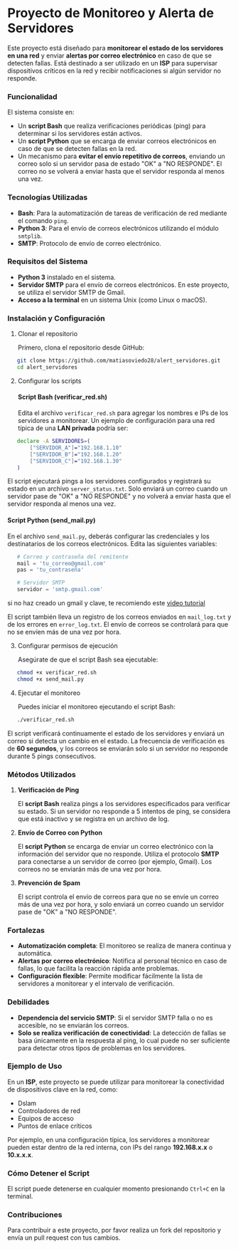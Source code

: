 # Proyecto de Monitoreo y Alerta de Servidores

Este proyecto está diseñado para **monitorear el estado de los servidores en una red** y enviar **alertas por correo electrónico** en caso de que se detecten fallas. Está destinado a ser utilizado en un **ISP** para supervisar dispositivos críticos en la red y recibir notificaciones si algún servidor no responde.

### Funcionalidad

El sistema consiste en:
- Un **script Bash** que realiza verificaciones periódicas (ping) para determinar si los servidores están activos.
- Un **script Python** que se encarga de enviar correos electrónicos en caso de que se detecten fallas en la red.
- Un mecanismo para **evitar el envío repetitivo de correos**, enviando un correo solo si un servidor pasa de estado "OK" a "NO RESPONDE". El correo no se volverá a enviar hasta que el servidor responda al menos una vez.

### Tecnologías Utilizadas

- **Bash**: Para la automatización de tareas de verificación de red mediante el comando `ping`.
- **Python 3**: Para el envío de correos electrónicos utilizando el módulo `smtplib`.
- **SMTP**: Protocolo de envío de correo electrónico.

### Requisitos del Sistema

- **Python 3** instalado en el sistema.
- **Servidor SMTP** para el envío de correos electrónicos. En este proyecto, se utiliza el servidor SMTP de Gmail.
- **Acceso a la terminal** en un sistema Unix (como Linux o macOS).

### Instalación y Configuración

1. Clonar el repositorio

   Primero, clona el repositorio desde GitHub:
```bash
   git clone https://github.com/matiasoviedo28/alert_servidores.git  
   cd alert_servidores  
```

2. Configurar los scripts

   #### Script Bash (verificar_red.sh)

   Edita el archivo `verificar_red.sh` para agregar los nombres e IPs de los servidores a monitorear. Un ejemplo de configuración para una red típica de una **LAN privada** podría ser:
```bash
   declare -A SERVIDORES=(  
       ["SERVIDOR_A"]="192.168.1.10"  
       ["SERVIDOR_B"]="192.168.1.20"  
       ["SERVIDOR_C"]="192.168.1.30"  
   )  
```

   El script ejecutará pings a los servidores configurados y registrará su estado en un archivo `server_status.txt`. Solo enviará un correo cuando un servidor pase de "OK" a "NO RESPONDE" y no volverá a enviar hasta que el servidor responda al menos una vez.

   #### Script Python (send_mail.py)

   En el archivo `send_mail.py`, deberás configurar las credenciales y los destinatarios de los correos electrónicos. Edita las siguientes variables:
```python
   # Correo y contraseña del remitente  
   mail = 'tu_correo@gmail.com'  
   pas = 'tu_contraseña'  

   # Servidor SMTP  
   servidor = 'smtp.gmail.com'
```  
   si no haz creado un gmail y clave, te recomiendo este [video tutorial](https://www.youtube.com/watch?v=OJxShAGAvLM)

   El script también lleva un registro de los correos enviados en `mail_log.txt` y de los errores en `error_log.txt`. El envío de correos se controlará para que no se envíen más de una vez por hora.

3. Configurar permisos de ejecución

   Asegúrate de que el script Bash sea ejecutable:
```bash
   chmod +x verificar_red.sh 
   chmod +x send_mail.py
``` 

4. Ejecutar el monitoreo

   Puedes iniciar el monitoreo ejecutando el script Bash:
```bash
   ./verificar_red.sh 
``` 

   El script verificará continuamente el estado de los servidores y enviará un correo si detecta un cambio en el estado. La frecuencia de verificación es de **60 segundos**, y los correos se enviarán solo si un servidor no responde durante 5 pings consecutivos.

### Métodos Utilizados

1. **Verificación de Ping**

   El **script Bash** realiza pings a los servidores especificados para verificar su estado. Si un servidor no responde a 5 intentos de ping, se considera que está inactivo y se registra en un archivo de log.

2. **Envío de Correo con Python**

   El **script Python** se encarga de enviar un correo electrónico con la información del servidor que no responde. Utiliza el protocolo **SMTP** para conectarse a un servidor de correo (por ejemplo, Gmail). Los correos no se enviarán más de una vez por hora.

3. **Prevención de Spam**

   El script controla el envío de correos para que no se envíe un correo más de una vez por hora, y solo enviará un correo cuando un servidor pase de "OK" a "NO RESPONDE".

### Fortalezas

- **Automatización completa**: El monitoreo se realiza de manera continua y automática.
- **Alertas por correo electrónico**: Notifica al personal técnico en caso de fallas, lo que facilita la reacción rápida ante problemas.
- **Configuración flexible**: Permite modificar fácilmente la lista de servidores a monitorear y el intervalo de verificación.

### Debilidades

- **Dependencia del servicio SMTP**: Si el servidor SMTP falla o no es accesible, no se enviarán los correos.
- **Solo se realiza verificación de conectividad**: La detección de fallas se basa únicamente en la respuesta al ping, lo cual puede no ser suficiente para detectar otros tipos de problemas en los servidores.

### Ejemplo de Uso

En un **ISP**, este proyecto se puede utilizar para monitorear la conectividad de dispositivos clave en la red, como:

- Dslam
- Controladores de red
- Equipos de acceso
- Puntos de enlace críticos

Por ejemplo, en una configuración típica, los servidores a monitorear pueden estar dentro de la red interna, con IPs del rango **192.168.x.x** o **10.x.x.x**.

### Cómo Detener el Script

El script puede detenerse en cualquier momento presionando `Ctrl+C` en la terminal.

### Contribuciones

Para contribuir a este proyecto, por favor realiza un fork del repositorio y envía un pull request con tus cambios.
